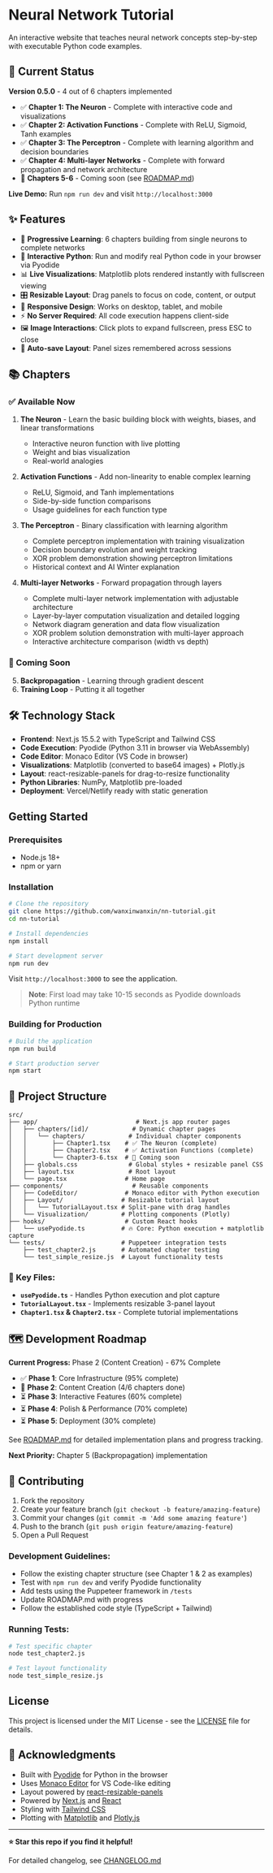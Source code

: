 # Neural Network Tutorial

An interactive website that teaches neural network concepts step-by-step with executable Python code examples.

## 🚧 Current Status

**Version 0.5.0** - 4 out of 6 chapters implemented

- ✅ **Chapter 1: The Neuron** - Complete with interactive code and visualizations
- ✅ **Chapter 2: Activation Functions** - Complete with ReLU, Sigmoid, Tanh examples
- ✅ **Chapter 3: The Perceptron** - Complete with learning algorithm and decision boundaries
- ✅ **Chapter 4: Multi-layer Networks** - Complete with forward propagation and network architecture
- 🚧 **Chapters 5-6** - Coming soon (see [ROADMAP.md](./ROADMAP.md))

**Live Demo:** Run `npm run dev` and visit `http://localhost:3000`

## ✨ Features

- 🧠 **Progressive Learning**: 6 chapters building from single neurons to complete networks
- 🐍 **Interactive Python**: Run and modify real Python code in your browser via Pyodide
- 📊 **Live Visualizations**: Matplotlib plots rendered instantly with fullscreen viewing
- 🎛️ **Resizable Layout**: Drag panels to focus on code, content, or output
- 📱 **Responsive Design**: Works on desktop, tablet, and mobile
- ⚡ **No Server Required**: All code execution happens client-side
- 🖼️ **Image Interactions**: Click plots to expand fullscreen, press ESC to close
- 💾 **Auto-save Layout**: Panel sizes remembered across sessions

## 📚 Chapters

### ✅ Available Now
1. **The Neuron** - Learn the basic building block with weights, biases, and linear transformations
   - Interactive neuron function with live plotting
   - Weight and bias visualization
   - Real-world analogies

2. **Activation Functions** - Add non-linearity to enable complex learning
   - ReLU, Sigmoid, and Tanh implementations
   - Side-by-side function comparisons
   - Usage guidelines for each function type

3. **The Perceptron** - Binary classification with learning algorithm
   - Complete perceptron implementation with training visualization
   - Decision boundary evolution and weight tracking
   - XOR problem demonstration showing perceptron limitations
   - Historical context and AI Winter explanation

4. **Multi-layer Networks** - Forward propagation through layers
   - Complete multi-layer network implementation with adjustable architecture
   - Layer-by-layer computation visualization and detailed logging
   - Network diagram generation and data flow visualization
   - XOR problem solution demonstration with multi-layer approach
   - Interactive architecture comparison (width vs depth)

### 🚧 Coming Soon
5. **Backpropagation** - Learning through gradient descent
6. **Training Loop** - Putting it all together

## 🛠️ Technology Stack

- **Frontend**: Next.js 15.5.2 with TypeScript and Tailwind CSS
- **Code Execution**: Pyodide (Python 3.11 in browser via WebAssembly)
- **Code Editor**: Monaco Editor (VS Code in browser)
- **Visualizations**: Matplotlib (converted to base64 images) + Plotly.js
- **Layout**: react-resizable-panels for drag-to-resize functionality
- **Python Libraries**: NumPy, Matplotlib pre-loaded
- **Deployment**: Vercel/Netlify ready with static generation

## Getting Started

### Prerequisites

- Node.js 18+ 
- npm or yarn

### Installation

```bash
# Clone the repository
git clone https://github.com/wanxinwanxin/nn-tutorial.git
cd nn-tutorial

# Install dependencies
npm install

# Start development server
npm run dev
```

Visit `http://localhost:3000` to see the application.

> **Note**: First load may take 10-15 seconds as Pyodide downloads Python runtime

### Building for Production

```bash
# Build the application
npm run build

# Start production server
npm start
```

## 📁 Project Structure

```
src/
├── app/                           # Next.js app router pages
│   ├── chapters/[id]/            # Dynamic chapter pages
│   │   └── chapters/            # Individual chapter components
│   │       ├── Chapter1.tsx    # ✅ The Neuron (complete)
│   │       ├── Chapter2.tsx    # ✅ Activation Functions (complete)
│   │       └── Chapter3-6.tsx  # 🚧 Coming soon
│   ├── globals.css              # Global styles + resizable panel CSS
│   ├── layout.tsx               # Root layout
│   └── page.tsx                # Home page
├── components/                   # Reusable components
│   ├── CodeEditor/             # Monaco editor with Python execution
│   ├── Layout/                # Resizable tutorial layout
│   │   └── TutorialLayout.tsx # Split-pane with drag handles
│   └── Visualization/         # Plotting components (Plotly)
├── hooks/                      # Custom React hooks
│   └── usePyodide.ts          # 🔥 Core: Python execution + matplotlib capture
└── tests/                     # Puppeteer integration tests
    ├── test_chapter2.js       # Automated chapter testing
    └── test_simple_resize.js  # Layout functionality tests
```

### 🔑 Key Files:
- **`usePyodide.ts`** - Handles Python execution and plot capture
- **`TutorialLayout.tsx`** - Implements resizable 3-panel layout
- **`Chapter1.tsx` & `Chapter2.tsx`** - Complete tutorial implementations

## 🗺️ Development Roadmap

**Current Progress:** Phase 2 (Content Creation) - 67% Complete

- ✅ **Phase 1**: Core Infrastructure (95% complete)
- 🔄 **Phase 2**: Content Creation (4/6 chapters done)
- ⏳ **Phase 3**: Interactive Features (60% complete)
- ⏳ **Phase 4**: Polish & Performance (70% complete)
- ⏳ **Phase 5**: Deployment (30% complete)

See [ROADMAP.md](./ROADMAP.md) for detailed implementation plans and progress tracking.

**Next Priority:** Chapter 5 (Backpropagation) implementation

## 🤝 Contributing

1. Fork the repository
2. Create your feature branch (`git checkout -b feature/amazing-feature`)
3. Commit your changes (`git commit -m 'Add some amazing feature'`)
4. Push to the branch (`git push origin feature/amazing-feature`)
5. Open a Pull Request

### Development Guidelines:
- Follow the existing chapter structure (see Chapter 1 & 2 as examples)
- Test with `npm run dev` and verify Pyodide functionality
- Add tests using the Puppeteer framework in `/tests`
- Update ROADMAP.md with progress
- Follow the established code style (TypeScript + Tailwind)

### Running Tests:
```bash
# Test specific chapter
node test_chapter2.js

# Test layout functionality  
node test_simple_resize.js
```

## License

This project is licensed under the MIT License - see the [LICENSE](LICENSE) file for details.

## 🙏 Acknowledgments

- Built with [Pyodide](https://pyodide.org/) for Python in the browser
- Uses [Monaco Editor](https://microsoft.github.io/monaco-editor/) for VS Code-like editing
- Layout powered by [react-resizable-panels](https://github.com/bvaughn/react-resizable-panels)
- Powered by [Next.js](https://nextjs.org/) and [React](https://reactjs.org/)
- Styling with [Tailwind CSS](https://tailwindcss.com/)
- Plotting with [Matplotlib](https://matplotlib.org/) and [Plotly.js](https://plotly.com/javascript/)

---

**⭐ Star this repo if you find it helpful!**

For detailed changelog, see [CHANGELOG.md](./CHANGELOG.md)